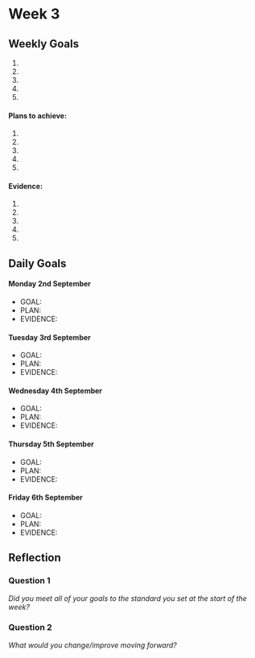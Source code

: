 # Week 3

## Weekly Goals

1.
2.
3.
4.
5.

#### Plans to achieve:

1.
2.
3.
4.
5.

#### Evidence:

1.
2.
3.
4.
5.

## Daily Goals

#### Monday 2nd September
- GOAL:
- PLAN:
- EVIDENCE:

#### Tuesday 3rd September
- GOAL:
- PLAN:
- EVIDENCE:

#### Wednesday 4th September
- GOAL:
- PLAN:
- EVIDENCE:

#### Thursday 5th September
- GOAL:
- PLAN:
- EVIDENCE:

#### Friday 6th September
- GOAL:
- PLAN:
- EVIDENCE:

## Reflection

### Question 1

*Did you meet all of your goals to the standard you set at the start of the week?*

### Question 2

*What would you change/improve moving forward?*
